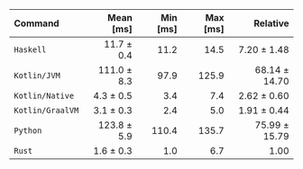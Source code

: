 | Command | Mean [ms] | Min [ms] | Max [ms] | Relative |
|:---|---:|---:|---:|---:|
| `Haskell` | 11.7 ± 0.4 | 11.2 | 14.5 | 7.20 ± 1.48 |
| `Kotlin/JVM` | 111.0 ± 8.3 | 97.9 | 125.9 | 68.14 ± 14.70 |
| `Kotlin/Native` | 4.3 ± 0.5 | 3.4 | 7.4 | 2.62 ± 0.60 |
| `Kotlin/GraalVM` | 3.1 ± 0.3 | 2.4 | 5.0 | 1.91 ± 0.44 |
| `Python` | 123.8 ± 5.9 | 110.4 | 135.7 | 75.99 ± 15.79 |
| `Rust` | 1.6 ± 0.3 | 1.0 | 6.7 | 1.00 |

